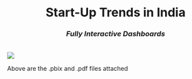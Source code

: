 <h1 align="center"><b>Start-Up Trends in India </b></h1>
<h3 align="center"><i>Fully Interactive Dashboards </i></h3>
<br>
<img align="center" src="https://media.licdn.com/dms/image/C4E22AQFjhGuJObmiRg/feedshare-shrink_800/0/1678780630953?e=1690416000&v=beta&t=ES160xgeEq9VIwjfhibkH4Tbm3yTf4d1h1oFEyXPU7c">
<br>
<p>Above are the .pbix and .pdf files attached</p>
